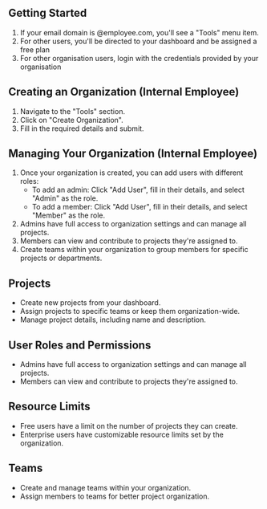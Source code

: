 ## Getting Started
1. If your email domain is @employee.com, you'll see a "Tools" menu item.
2. For other users, you'll be directed to your dashboard and be assigned a free plan
3. For other organisation users, login with the credentials provided by your organisation

## Creating an Organization (Internal Employee)

1. Navigate to the "Tools" section.
2. Click on "Create Organization".
3. Fill in the required details and submit.

## Managing Your Organization (Internal Employee)

1. Once your organization is created, you can add users with different roles:
   - To add an admin: Click "Add User", fill in their details, and select "Admin" as the role.
   - To add a member: Click "Add User", fill in their details, and select "Member" as the role.
2. Admins have full access to organization settings and can manage all projects.
3. Members can view and contribute to projects they're assigned to.
4. Create teams within your organization to group members for specific projects or departments.

## Projects

- Create new projects from your dashboard.
- Assign projects to specific teams or keep them organization-wide.
- Manage project details, including name and description.

## User Roles and Permissions

- Admins have full access to organization settings and can manage all projects.
- Members can view and contribute to projects they're assigned to.

## Resource Limits

- Free users have a limit on the number of projects they can create.
- Enterprise users have customizable resource limits set by the organization.

## Teams

- Create and manage teams within your organization.
- Assign members to teams for better project organization.
